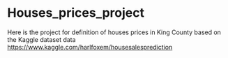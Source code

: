 # Houses_prices_project
Here is the project for definition of houses prices in King County based on the Kaggle dataset data https://www.kaggle.com/harlfoxem/housesalesprediction
